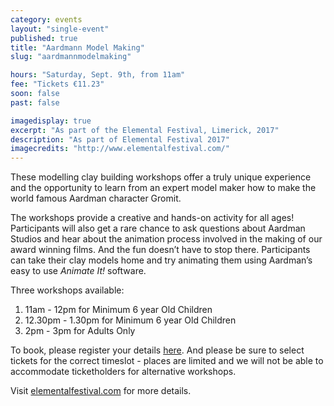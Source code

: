 ```yaml
---
category: events
layout: "single-event"
published: true
title: "Aardmann Model Making"
slug: "aardmannmodelmaking"

hours: "Saturday, Sept. 9th, from 11am"
fee: "Tickets €11.23"
soon: false
past: false

imagedisplay: true
excerpt: "As part of the Elemental Festival, Limerick, 2017"
description: "As part of Elemental Festival 2017"
imagecredits: "http://www.elementalfestival.com/"
---
```


These modelling clay building workshops offer a truly unique experience and the opportunity to learn from an expert model maker how to make the world famous Aardman character Gromit.

The workshops provide a creative and hands-on activity for all ages! Participants will also get a rare chance to ask questions about Aardman Studios and hear about the animation process involved in the making of our award winning films.
And the fun doesn’t have to stop there. Participants can take their clay models home and try animating them using Aardman’s easy to use *Animate It!* software.

Three workshops available:
1. 11am - 12pm for Minimum 6 year Old Children
2. 12.30pm - 1.30pm for Minimum 6 year Old Children
3. 2pm - 3pm for Adults Only

To book, please register your details [here](https://www.eventbrite.ie/e/aardmann-model-making-workshops-tickets-37068358458?aff=eac2). And please be sure to select tickets for the correct timeslot - places are limited and we will not be able to accommodate ticketholders for alternative workshops.

Visit [elementalfestival.com](http://www.elementalfestival.com/) for more details.
